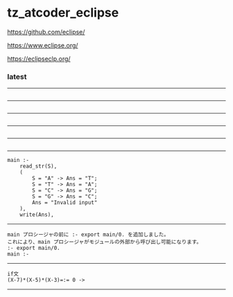 # tz_atcoder_eclipse

https://github.com/eclipse/

https://www.eclipse.org/

https://eclipseclp.org/


### latest

---
```

```
---
```

```
---
```

```
---
```

```
---
```

```
---
```
main :-
    read_str(S),
    ( 
        S = "A" -> Ans = "T";
        S = "T" -> Ans = "A";
        S = "C" -> Ans = "G";
        S = "G" -> Ans = "C";        
        Ans = "Invalid input" 
    ),
    write(Ans), 
```
---
```
main プロシージャの前に :- export main/0. を追加しました。
これにより、main プロシージャがモジュールの外部から呼び出し可能になります。
:- export main/0.
main :-
```
---
```
if文
(X-7)*(X-5)*(X-3)=:= 0 ->
```
---
